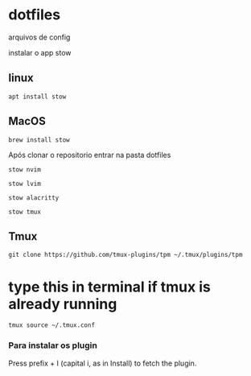 # dotfiles
arquivos de config 

instalar o app stow 

## linux 

`apt install stow`


## MacOS

`brew install stow` 



Após clonar o repositorio entrar na pasta dotfiles

`stow nvim`

`stow lvim`

`stow alacritty`

`stow tmux`



## Tmux

`git clone https://github.com/tmux-plugins/tpm ~/.tmux/plugins/tpm`

# type this in terminal if tmux is already running
`tmux source ~/.tmux.conf`

### Para instalar os plugin

Press prefix + I (capital i, as in Install) to fetch the plugin.

